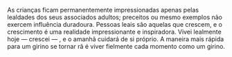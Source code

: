 ﻿As crianças ficam permanentemente impressionadas apenas pelas lealdades dos seus associados adultos; preceitos ou mesmo exemplos não exercem influência duradoura.  Pessoas leais são aquelas que crescem, e o crescimento é uma realidade impressionante e inspiradora. Vivei lealmente hoje — crescei — , e o amanhã cuidará de si próprio. A maneira mais rápida para um girino se tornar rã é viver fielmente cada momento como um girino.
